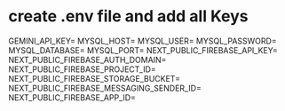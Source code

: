 # create .env file and add all Keys

GEMINI_API_KEY=
MYSQL_HOST=
MYSQL_USER=
MYSQL_PASSWORD=
MYSQL_DATABASE=
MYSQL_PORT=
NEXT_PUBLIC_FIREBASE_API_KEY=
NEXT_PUBLIC_FIREBASE_AUTH_DOMAIN=
NEXT_PUBLIC_FIREBASE_PROJECT_ID=
NEXT_PUBLIC_FIREBASE_STORAGE_BUCKET=
NEXT_PUBLIC_FIREBASE_MESSAGING_SENDER_ID=
NEXT_PUBLIC_FIREBASE_APP_ID=



